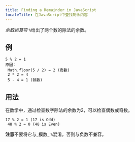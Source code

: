 ```yaml
---
title: Finding a Remainder in JavaScript
localeTitle: 在JavaScript中查找剩余内容
---
```

_余数运算符_ `%`给出了两个数的除法的余数。

## 例
```
5 % 2 = 1
原因：
 Math.floor(5 / 2) = 2 (商數) 
 2 * 2 = 4 
 5 - 4 = 1 (餘數) 
```

## 用法

在数学中，通过检查数字除法的余数为2，可以检查偶数或奇数。
```
17 % 2 = 1 (17 is Odd) 
 48 % 2 = 0 (48 is Even) 
```

**注意**不要将它与_模数_ `%`混淆，否则与负数不兼容。
